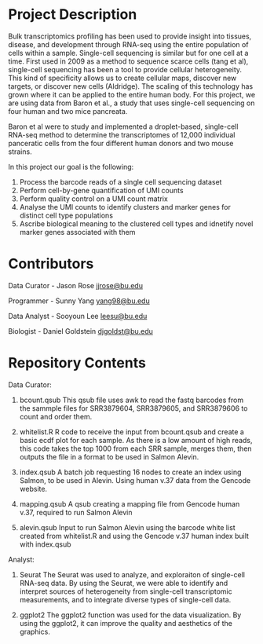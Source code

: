 # Project Description

Bulk transcriptomics profiling has been used to provide insight into tissues, disease, and development through RNA-seq using the entire population of cells within a sample. Single-cell sequencing is similar but for one cell at a time. First used in 2009 as a method to sequence scarce cells (tang et al), single-cell sequencing has been a tool to provide cellular heterogeneity. This kind of specificity allows us to create cellular maps, discover new targets, or discover new cells (Aldridge). The scaling of this technology has grown where it can be applied to the entire human body. For this project, we are using data from Baron et al., a study that uses single-cell sequencing on four human and two mice pancreata. 

Baron et al were to study and implemented a droplet-based, single-cell RNA-seq method to determine the transcriptomes of 12,000 individual panceratic cells from the four different human donors and two mouse strains. 

In this project our goal is the following:
1. Process the barcode reads of a single cell sequencing dataset
2. Perform cell-by-gene quantification of UMI counts
3. Perform quality control on a UMI count matrix
4. Analyse the UMI counts to identify clusters and marker genes for distinct cell type populations
5. Ascribe biological meaning to the clustered cell types and idnetify novel marker genes associated with them 


# Contributors

Data Curator - Jason Rose jjrose@bu.edu

Programmer - Sunny Yang yang98@bu.edu

Data Analyst - Sooyoun Lee leesu@bu.edu

Biologist - Daniel Goldstein djgoldst@bu.edu
# Repository Contents
Data Curator:
1. bcount.qsub
This qsub file uses awk to read the fastq barcodes from the sammple files for SRR3879604, SRR3879605, and SRR3879606 to count and order them.

2. whitelist.R
R code to receive the input from bcount.qsub and create a basic ecdf plot for each sample. As there is a low amount of high reads, this code takes the top 1000 from each SRR sample, merges them, then outputs the file in a format to be used in Salmon Alevin.

3. index.qsub
A batch job requesting 16 nodes to create an index using Salmon, to be used in Alevin. Using human v.37 data from the Gencode website.

4. mapping.qsub
A qsub creating a mapping file from Gencode human v.37, required to run Salmon Alevin

5. alevin.qsub
Input to run Salmon Alevin using the barcode white list created from whitelist.R and using the Gencode v.37 human index built with index.qsub


Analyst: 
1. Seurat
The Seurat was used to analyze, and exploraiton of single-cell RNA-seq data. By using the Seurat, we were able to identify and interpret sources of heterogeneity from single-cell transcriptomic measurements, and to integrate diverse types of single-cell data.  

2. ggplot2
The ggplot2 function was used for the data visualization. By using the ggplot2, it can improve the quality and aesthetics of the graphics.  
